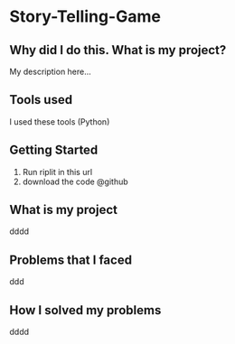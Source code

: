 # Story-Telling-Game


## Why did I do this. What is my project?
My description here...

## Tools used
I used these tools (Python)

## Getting Started
1. Run riplit in this url
2. download the code @github

## What is my project
dddd

## Problems that I faced
ddd

## How I solved my problems
dddd

